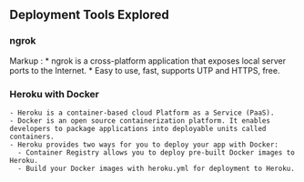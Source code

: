 ## Deployment Tools Explored ##

 ### ngrok ###
Markup :    * ngrok is a cross-platform application that exposes local server ports to the Internet.
            * Easy to use, fast, supports UTP and HTTPS, free.
 ### Heroku with Docker ###
    - Heroku is a container-based cloud Platform as a Service (PaaS).
    - Docker is an open source containerization platform. It enables developers to package applications into deployable units called containers. 
    - Heroku provides two ways for you to deploy your app with Docker:
      - Container Registry allows you to deploy pre-built Docker images to Heroku.
      - Build your Docker images with heroku.yml for deployment to Heroku.






